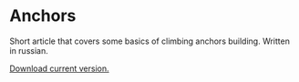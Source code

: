 # Anchors

Short article that covers some basics of climbing anchors building. Written in russian.

[Download current version.](https://github.com/juliabeliaeva/anchors/releases/download/v1.1.1/anchorsv1.1.1.pdf)
